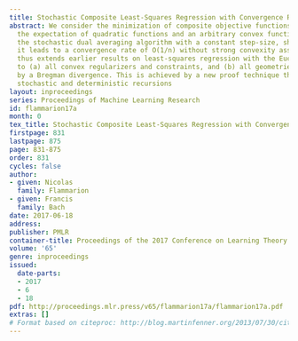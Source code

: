 ```yaml
---
title: Stochastic Composite Least-Squares Regression with Convergence Rate $O(1/n)$
abstract: We consider the minimization of composite objective functions composed of
  the expectation of quadratic functions and an arbitrary convex function. We study
  the stochastic dual averaging algorithm with a constant step-size, showing that
  it leads to a convergence rate of O(1/n) without strong convexity assumptions. This
  thus extends earlier results on least-squares regression with the Euclidean geometry
  to (a) all convex regularizers and constraints, and (b) all geometries represented
  by a Bregman divergence. This is achieved by a new proof technique that relates
  stochastic and deterministic recursions
layout: inproceedings
series: Proceedings of Machine Learning Research
id: flammarion17a
month: 0
tex_title: Stochastic Composite Least-Squares Regression with Convergence Rate $O(1/n)$
firstpage: 831
lastpage: 875
page: 831-875
order: 831
cycles: false
author:
- given: Nicolas
  family: Flammarion
- given: Francis
  family: Bach
date: 2017-06-18
address: 
publisher: PMLR
container-title: Proceedings of the 2017 Conference on Learning Theory
volume: '65'
genre: inproceedings
issued:
  date-parts:
  - 2017
  - 6
  - 18
pdf: http://proceedings.mlr.press/v65/flammarion17a/flammarion17a.pdf
extras: []
# Format based on citeproc: http://blog.martinfenner.org/2013/07/30/citeproc-yaml-for-bibliographies/
---
```

